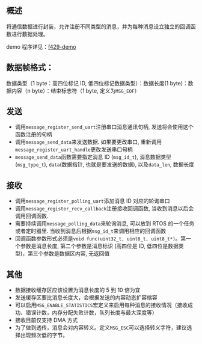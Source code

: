 ## 概述

将通信数据进行封装，允许注册不同类型的消息，并为每种消息设立独立的回调函数进行数据处理。

demo 程序详见：[f429-demo](https://github.com/XJU-Hurricane-Team/message-protocol/tree/main/f429-demo)

## 数据帧格式：

数据类型（1 byte：高四位标记 ID, 低四位标记数据类型）：数据长度(1 byte)：数据内容（n byte）：结束标志符（1 byte, 定义为`MSG_EOF`）

## 发送

- 调用`message_register_send_uart`注册串口消息通讯句柄, 发送将会使用这个函数注册的句柄
- 调用`message_send_data`来发送数据. 如果要更改串口, 重新调用`message_register_uart_handle`更改发送串口句柄
- `message_send_data`函数需要指定消息 ID (`msg_id_t`), 消息数据类型 (`msg_type_t`), `data`(数据指针, 也就是要发送的数据), 以及`data_len`, 数据长度

## 接收 

- 调用`message_register_polling_uart`添加消息 ID 对应的轮询串口
- 调用`message_register_recv_callback`注册接收回调函数, 当收到消息以后会调用回调函数.
- 需要持续调用`message_polling_data`来轮询消息, 可以放到 RTOS 的一个任务或者定时器里. 当收到消息后根据`msg_id_t`来调用相应的回调函数
- 回调函数参数形式必须是`void func(uint32_t, uint8_t, uint8_t*)`。第一个参数是消息长度, 第二个参数是消息标识 (高四位是 ID, 低四位是数据类型)，第三个参数是数据区内容, 无返回值

## 其他
- 数据接收缓存区应该设置为消息长度的 5 到 10 倍为宜
- 发送缓存区要比消息长度大，会根据发送的内容动态扩容缩容
- 可以启用`MSG_ENABLE_STATISTICS`宏定义来启用每种消息的接收情况（接收成功、错误计数，内存分配失败计数，队列长度与最大深度等）
- 接收目前仅支持 DMA 方式
- 为了做到透传，消息会对内容转义。定义`MSG_ESC`可以选择转义字符，建议选择出现频次低的字节。
